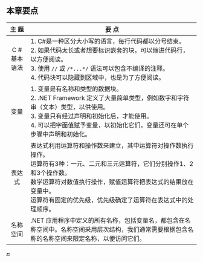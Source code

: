 ## 本章要点

| 主 题 | 要 点 |
|:----:|----|
| C #基本语法 | 1. C#是一种区分大小写的语言，每行代码都以分号结束。<br>2. 如果代码太长或者想要标识嵌套的块，可以缩进代码行，以方便阅读。<br>3. 使用 `//` 或 `/*...*/` 语法可以包含不编译的注释。<br>4. 代码块可以隐藏到区域中，也是为了方便阅读。 |
| 变量 | 1. 变量是有名称和类型的数据块。<br>2. .NET Framework 定义了大量简单类型，例如数字和字符串（文本）类型，以供使用。<br>3. 变量只有经过声明和初始化后，才能使用。<br>4. 可以把字面值赋予变量，以初始化它们，变量还可在单个步骤中声明和初始化。 |
| 表达式 | 表达式利用运算符和操作数来建立，其中运算符对操作数执行操作。<br>运算符有3种：一元、二元和三元运算符，它们分别操作1、2和3个操作数。<br>数学运算符对数值执行操作，赋值运算符把表达式的结果放在变量中。<br>运算符有固定的优先级，优先级确定了运算符在表达式中的处理顺序。 |
| 名称空间 | .NET 应用程序中定义的所有名称，包括变量名，都包含在名称空间中。名称空间采用层次结构，我们通常需要根据包含名称的名称空间来限定名称，以便访问它们。 |












🔚
